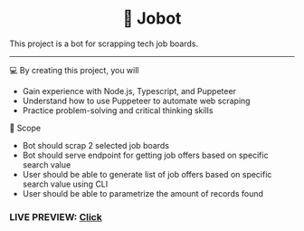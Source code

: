 <h1 align="center">
  🤖 Jobot
</h1>

This project is a bot for scrapping tech job boards.

---

💻 By creating this project, you will

- Gain experience with Node.js, Typescript, and Puppeteer
- Understand how to use Puppeteer to automate web scraping
- Practice problem-solving and critical thinking skills

🎯 Scope

- Bot should scrap 2 selected job boards
- Bot should serve endpoint for getting job offers based on specific search value
- User should be able to generate list of job offers based on specific search value using CLI
- User should be able to parametrize the amount of records found

### LIVE PREVIEW: <a href="https://jobottt.onrender.com/">Click</a>